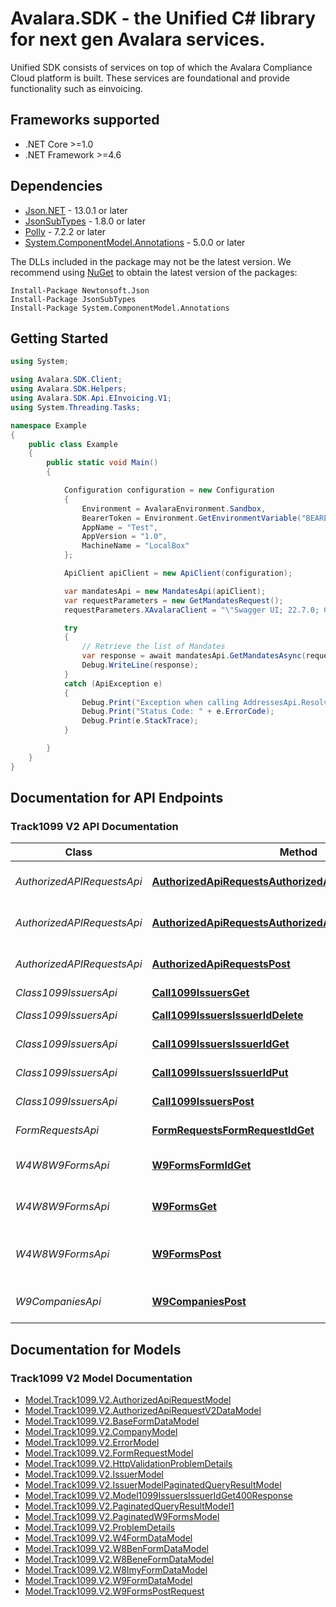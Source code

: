 # Avalara.SDK - the Unified C# library for next gen Avalara services.

Unified SDK consists of services on top of which the Avalara Compliance Cloud platform is built. These services are foundational and provide functionality such as einvoicing.

<a name="frameworks-supported"></a>

## Frameworks supported

- .NET Core >=1.0
- .NET Framework >=4.6

<a name="dependencies"></a>

## Dependencies

- [Json.NET](https://www.nuget.org/packages/Newtonsoft.Json/) - 13.0.1 or later
- [JsonSubTypes](https://www.nuget.org/packages/JsonSubTypes/) - 1.8.0 or later
- [Polly](https://www.nuget.org/packages/Polly/) - 7.2.2 or later
- [System.ComponentModel.Annotations](https://www.nuget.org/packages/System.ComponentModel.Annotations) - 5.0.0 or later

The DLLs included in the package may not be the latest version. We recommend using [NuGet](https://docs.nuget.org/consume/installing-nuget) to obtain the latest version of the packages:

```
Install-Package Newtonsoft.Json
Install-Package JsonSubTypes
Install-Package System.ComponentModel.Annotations
```

<a name="getting-started"></a>

## Getting Started

```csharp
using System;

using Avalara.SDK.Client;
using Avalara.SDK.Helpers;
using Avalara.SDK.Api.EInvoicing.V1;
using System.Threading.Tasks;

namespace Example
{
    public class Example
    {
        public static void Main()
        {

            Configuration configuration = new Configuration
            {
                Environment = AvalaraEnvironment.Sandbox,
                BearerToken = Environment.GetEnvironmentVariable("BEARER_TOKEN"), // Your Bearer token to connect to Avalara
                AppName = "Test",
                AppVersion = "1.0",
                MachineName = "LocalBox"
            };

            ApiClient apiClient = new ApiClient(configuration);

            var mandatesApi = new MandatesApi(apiClient);
            var requestParameters = new GetMandatesRequest();
            requestParameters.XAvalaraClient = "\"Swagger UI; 22.7.0; Custom; 1.0\"";  // string | Identifies the software you are using to call this API.  For more information on the client header, see [Client Headers](https://developer.avalara.com/avatax/client-headers/) . (optional)  (default to "Swagger UI; 22.7.0; Custom; 1.0")

            try
            {
                // Retrieve the list of Mandates
                var response = await mandatesApi.GetMandatesAsync(requestParameters);
                Debug.WriteLine(response);
            }
            catch (ApiException e)
            {
                Debug.Print("Exception when calling AddressesApi.ResolveAddressPost: " + e.Message);
                Debug.Print("Status Code: " + e.ErrorCode);
                Debug.Print(e.StackTrace);
            }

        }
    }
}
```

<a name="documentation-for-api-endpoints"></a>
## Documentation for API Endpoints

<a name="documentation-for-Track1099-V2-api-endpoints"></a>
### Track1099 V2 API Documentation

Class | Method | HTTP request | Description
------------ | ------------- | ------------- | -------------
*AuthorizedAPIRequestsApi* | [**AuthorizedApiRequestsAuthorizedApiRequestIdExecuteGet**](docs/Track1099/V2/AuthorizedAPIRequestsApi.md#authorizedapirequestsauthorizedapirequestidexecuteget) | **GET** /authorized-api-requests/{authorizedApiRequestId}/$execute | Execute URL for downloads
*AuthorizedAPIRequestsApi* | [**AuthorizedApiRequestsAuthorizedApiRequestIdGet**](docs/Track1099/V2/AuthorizedAPIRequestsApi.md#authorizedapirequestsauthorizedapirequestidget) | **GET** /authorized-api-requests/{authorizedApiRequestId} | Retrieve URL for downloads
*AuthorizedAPIRequestsApi* | [**AuthorizedApiRequestsPost**](docs/Track1099/V2/AuthorizedAPIRequestsApi.md#authorizedapirequestspost) | **POST** /authorized-api-requests | Create URL for downloads
*Class1099IssuersApi* | [**Call1099IssuersGet**](docs/Track1099/V2/Class1099IssuersApi.md#call1099issuersget) | **GET** /1099/issuers | List issuers
*Class1099IssuersApi* | [**Call1099IssuersIssuerIdDelete**](docs/Track1099/V2/Class1099IssuersApi.md#call1099issuersissueriddelete) | **DELETE** /1099/issuers/{issuerId} | Delete an issuer
*Class1099IssuersApi* | [**Call1099IssuersIssuerIdGet**](docs/Track1099/V2/Class1099IssuersApi.md#call1099issuersissueridget) | **GET** /1099/issuers/{issuerId} | Get a single issuer
*Class1099IssuersApi* | [**Call1099IssuersIssuerIdPut**](docs/Track1099/V2/Class1099IssuersApi.md#call1099issuersissueridput) | **PUT** /1099/issuers/{issuerId} | Update an issuer
*Class1099IssuersApi* | [**Call1099IssuersPost**](docs/Track1099/V2/Class1099IssuersApi.md#call1099issuerspost) | **POST** /1099/issuers | Create a new issuer
*FormRequestsApi* | [**FormRequestsFormRequestIdGet**](docs/Track1099/V2/FormRequestsApi.md#formrequestsformrequestidget) | **GET** /form-requests/{formRequestId} | Get form request
*W4W8W9FormsApi* | [**W9FormsFormIdGet**](docs/Track1099/V2/W4W8W9FormsApi.md#w9formsformidget) | **GET** /w9/forms/{formId} | Retrieve a W9/W8/W4 form
*W4W8W9FormsApi* | [**W9FormsGet**](docs/Track1099/V2/W4W8W9FormsApi.md#w9formsget) | **GET** /w9/forms | List W9/W4/W8 forms.
*W4W8W9FormsApi* | [**W9FormsPost**](docs/Track1099/V2/W4W8W9FormsApi.md#w9formspost) | **POST** /w9/forms | Create a new W9/W8/W4 form
*W9CompaniesApi* | [**W9CompaniesPost**](docs/Track1099/V2/W9CompaniesApi.md#w9companiespost) | **POST** /w9/companies | Creates a new company

<a name="documentation-for-models"></a>
## Documentation for Models

<a name="documentation-for-Track1099-V2-models"></a>
### Track1099 V2 Model Documentation

 - [Model.Track1099.V2.AuthorizedApiRequestModel](docs/Track1099/V2/AuthorizedApiRequestModel.md)
 - [Model.Track1099.V2.AuthorizedApiRequestV2DataModel](docs/Track1099/V2/AuthorizedApiRequestV2DataModel.md)
 - [Model.Track1099.V2.BaseFormDataModel](docs/Track1099/V2/BaseFormDataModel.md)
 - [Model.Track1099.V2.CompanyModel](docs/Track1099/V2/CompanyModel.md)
 - [Model.Track1099.V2.ErrorModel](docs/Track1099/V2/ErrorModel.md)
 - [Model.Track1099.V2.FormRequestModel](docs/Track1099/V2/FormRequestModel.md)
 - [Model.Track1099.V2.HttpValidationProblemDetails](docs/Track1099/V2/HttpValidationProblemDetails.md)
 - [Model.Track1099.V2.IssuerModel](docs/Track1099/V2/IssuerModel.md)
 - [Model.Track1099.V2.IssuerModelPaginatedQueryResultModel](docs/Track1099/V2/IssuerModelPaginatedQueryResultModel.md)
 - [Model.Track1099.V2.Model1099IssuersIssuerIdGet400Response](docs/Track1099/V2/Model1099IssuersIssuerIdGet400Response.md)
 - [Model.Track1099.V2.PaginatedQueryResultModel1](docs/Track1099/V2/PaginatedQueryResultModel1.md)
 - [Model.Track1099.V2.PaginatedW9FormsModel](docs/Track1099/V2/PaginatedW9FormsModel.md)
 - [Model.Track1099.V2.ProblemDetails](docs/Track1099/V2/ProblemDetails.md)
 - [Model.Track1099.V2.W4FormDataModel](docs/Track1099/V2/W4FormDataModel.md)
 - [Model.Track1099.V2.W8BenFormDataModel](docs/Track1099/V2/W8BenFormDataModel.md)
 - [Model.Track1099.V2.W8BeneFormDataModel](docs/Track1099/V2/W8BeneFormDataModel.md)
 - [Model.Track1099.V2.W8ImyFormDataModel](docs/Track1099/V2/W8ImyFormDataModel.md)
 - [Model.Track1099.V2.W9FormDataModel](docs/Track1099/V2/W9FormDataModel.md)
 - [Model.Track1099.V2.W9FormsPostRequest](docs/Track1099/V2/W9FormsPostRequest.md)
